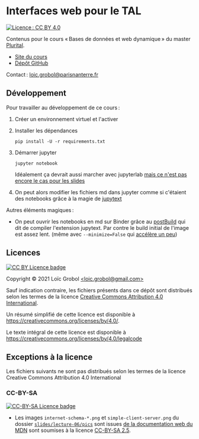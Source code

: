 [comment]: <> "LTeX: language=fr"
<!-- markdownlint-disable MD003 MD025 MD033 -->

Interfaces web pour le TAL
==========================

[![Licence : CC BY 4.0](https://licensebuttons.net/l/by/4.0/80x15.png)](https://creativecommons.org/licenses/by/4.0/)

Contenus pour le cours « Bases de données et web dynamique » du master [Plurital](http://plurital.org).


- [Site du cours](https://loicgrobol.github.io/web-interfaces/)
- [Dépôt GitHub](https://github.com/LoicGrobol/web-interfaces)

Contact : [<loic.grobol@parisnanterre.fr>](mailto:loic.grobol@parisnanterre.fr)

## Développement

Pour travailler au développement de ce cours :

1. Créer un environnement virtuel et l'activer
2. Installer les dépendances

   ```console
   pip install -U -r requirements.txt
   ```

3. Démarrer jupyter

   ```console
   jupyter notebook
   ```

   Idéalement ça devrait aussi marcher avec jupyterlab [mais ce n'est pas encore le cas pour les slides](https://github.com/damianavila/RISE/pull/381)
4. On peut alors modifier les fichiers md dans jupyter comme si c'étaient des notebooks grâce à la magie de [jupytext](https://github.com/mwouts/jupytext)

Autres éléments magiques :

- On peut ouvrir les notebooks en md sur Binder grâce au [postBuild](postBuild) qui dit de compiler
  l'extension jupytext. Par contre le build initial de l'image est assez lent. (même avec
  `--minimize=False` qui [accélère un
  peu](https://github.com/jupyterlab/jupyterlab/issues/4824#issuecomment-697188390))

## Licences

[![CC BY Licence badge](https://i.creativecommons.org/l/by/4.0/88x31.png)](http://creativecommons.org/licenses/by/4.0/)


Copyright © 2021 Loïc Grobol [\<loic.grobol@gmail.com\>](mailto:loic.grobol@gmail.com)

Sauf indication contraire, les fichiers présents dans ce dépôt sont distribués selon les termes de
la licence [Creative Commons Attribution 4.0
International](https://creativecommons.org/licenses/by/4.0/).

Un résumé simplifié de cette licence est disponible à <https://creativecommons.org/licenses/by/4.0/>.

Le texte intégral de cette licence est disponible à
<https://creativecommons.org/licenses/by/4.0/legalcode>

## Exceptions à la licence

Les fichiers suivants ne sont pas distribués selon les termes de la licence Creative Commons
Attribution 4.0 International

### CC-BY-SA

[![CC-BY-SA Licence badge](https://i.creativecommons.org/l/by-sa/2.5/88x31.png)](http://creativecommons.org/licenses/by-nc-nd/4.0/)

- Les images `internet-schema-*.png` et `simple-client-server.png` du dossier
  [`slides/lecture-06/pics`](slides/lecture-06/pics) sont issues [de la documentation web du
  MDN](https://github.com/mdn/content) sont soumises à la licence [CC-BY-SA
  2.5](https://creativecommons.org/licenses/by-sa/2.5/).